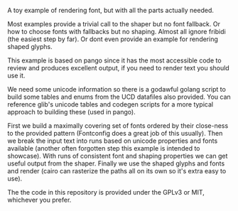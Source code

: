 A toy example of rendering font, but with all the parts actually needed.

Most examples provide a trivial call to the shaper but no font fallback. Or how
to choose fonts with fallbacks but no shaping. Almost all ignore fribidi (the
easiest step by far). Or dont even provide an example for rendering shaped
glyphs.

This example is based on pango since it has the most accessible code to review
and produces excellent output, if you need to render text you should use it.

We need some unicode information so there is a godawful golang script to build
some tables and enums from the UCD datafiles also provided. You can reference
glib's unicode tables and codegen scripts for a more typical approach to
building these (used in pango).

First we build a maximally covering set of fonts ordered by their close-ness to
the provided pattern (Fontconfig does a great job of this usually). Then we
break the input text into runs based on unicode properties and fonts available
(another often forgotten step this example is intended to showcase).  With runs
of consistent font and shaping properties we can get useful output from the
shaper. Finally we use the shaped glyphs and fonts and render (cairo can
rasterize the paths all on its own so it's extra easy to use).

The the code in this repository is provided under the GPLv3 or MIT, whichever
you prefer.
